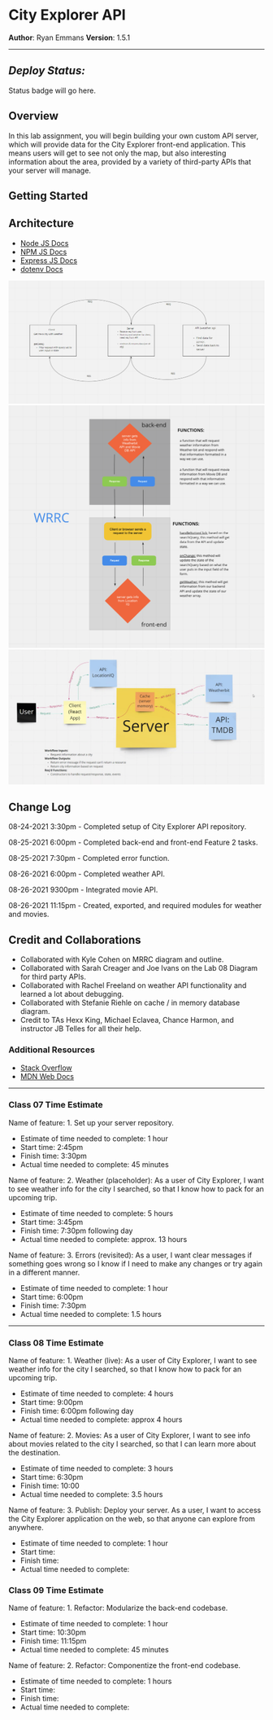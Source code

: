 # City Explorer API

**Author**: Ryan Emmans
**Version**: 1.5.1
<!-- (increment the patch/fix version number if you make more commits past your first submission) -->

- - -

## ***Deploy Status:***

Status badge will go here.

## Overview
<!-- Provide a high level overview of what this application is and why you are building it, beyond the fact that it's an assignment for this class. (i.e. What's your problem domain?) -->

In this lab assignment, you will begin building your own custom API server, which will provide data for the City Explorer front-end application. This means users will get to see not only the map, but also interesting information about the area, provided by a variety of third-party APIs that your server will manage.

## Getting Started
<!-- What are the steps that a user must take in order to build this app on their own machine and get it running? -->

## Architecture
<!-- Provide a detailed description of the application design. What technologies (languages, libraries, etc) you're using, and any other relevant design information. -->
- [Node JS Docs](https://nodejs.org/en/)
- [NPM JS Docs](https://docs.npmjs.com/)
- [Express JS Docs](http://expressjs.com/en/4x/api.html)
- [dotenv Docs](https://www.npmjs.com/package/dotenv/)

![Lab 07 Diagram](./img/lab-07-diagram.png)
![Lab 08 Diagram](./img/lab-08-diagram.png)
![Lab 10 Diagram](./img/lab-10-diagram.png)

## Change Log
<!-- Use this area to document the interactive changes made to your application as each feature is successfully implemented. Use time stamps. Here's an example:

01-01-2001 4:59pm - Application now has a fully-functional express server, with a GET route for the location resource. -->

08-24-2021 3:30pm - Completed setup of City Explorer API repository.

08-25-2021 6:00pm - Completed back-end and front-end Feature 2 tasks.

08-25-2021 7:30pm - Completed error function.

08-26-2021 6:00pm - Completed weather API.

08-26-2021 9300pm - Integrated movie API.

08-26-2021 11:15pm - Created, exported, and required modules for weather and movies.

## Credit and Collaborations
<!-- Give credit (and a link) to other people or resources that helped you build this application. -->

- Collaborated with Kyle Cohen on MRRC diagram and outline.
- Collaborated with Sarah Creager and Joe Ivans on the Lab 08 Diagram for third party APIs.
- Collaborated with Rachel Freeland on weather API functionality and learned a lot about debugging.
- Collaborated with Stefanie Riehle on cache / in memory database diagram.
- Credit to TAs Hexx King, Michael Eclavea, Chance Harmon, and instructor JB Telles for all their help.

### Additional Resources

- [Stack Overflow](https://stackoverflow.com/)
- [MDN Web Docs](https://developer.mozilla.org/en-US/)

- - -

### Class 07 Time Estimate

Name of feature: 1. Set up your server repository.

- Estimate of time needed to complete: 1 hour
- Start time: 2:45pm
- Finish time: 3:30pm
- Actual time needed to complete: 45 minutes

Name of feature: 2. Weather (placeholder): As a user of City Explorer, I want to see weather info for the city I searched, so that I know how to pack for an upcoming trip.

- Estimate of time needed to complete: 5 hours
- Start time: 3:45pm
- Finish time: 7:30pm following day
- Actual time needed to complete: approx. 13 hours

Name of feature: 3. Errors (revisited): As a user, I want clear messages if something goes wrong so I know if I need to make any changes or try again in a different manner.

- Estimate of time needed to complete: 1 hour
- Start time: 6:00pm
- Finish time: 7:30pm
- Actual time needed to complete: 1.5 hours

- - -

### Class 08 Time Estimate

Name of feature: 1. Weather (live): As a user of City Explorer, I want to see weather info for the city I searched, so that I know how to pack for an upcoming trip.

- Estimate of time needed to complete: 4 hours
- Start time: 9:00pm
- Finish time: 6:00pm following day
- Actual time needed to complete: approx 4 hours

Name of feature: 2. Movies: As a user of City Explorer, I want to see info about movies related to the city I searched, so that I can learn more about the destination.

- Estimate of time needed to complete: 3 hours
- Start time: 6:30pm
- Finish time: 10:00
- Actual time needed to complete: 3.5 hours

Name of feature: 3. Publish: Deploy your server. As a user, I want to access the City Explorer application on the web, so that anyone can explore from anywhere.

- Estimate of time needed to complete: 1 hour
- Start time: 
- Finish time: 
- Actual time needed to complete: 

### Class 09 Time Estimate

Name of feature: 1. Refactor: Modularize the back-end codebase.

- Estimate of time needed to complete: 1 hour
- Start time: 10:30pm
- Finish time: 11:15pm
- Actual time needed to complete: 45 minutes

Name of feature: 2. Refactor: Componentize the front-end codebase.

- Estimate of time needed to complete: 1 hours
- Start time: 
- Finish time: 
- Actual time needed to complete: 
